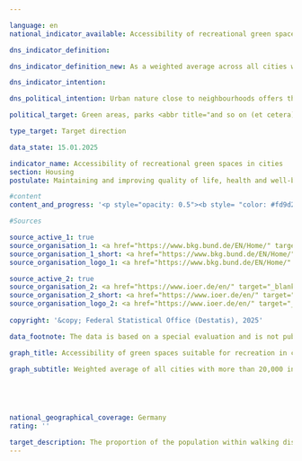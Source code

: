 ```yaml
---

language: en        
national_indicator_available: Accessibility of recreational green spaces in cities        

dns_indicator_definition:         

dns_indicator_definition_new: As a weighted average across all cities with more than 20,000&nbsp;inhabitants, the indicator represents the proportion of the population (in per cent) living within walking distance (maximum 300&nbsp;m as the crow flies) of green spaces suitable for recreation with a defined minimum size of one hectare.        

dns_indicator_intention:         

dns_political_intention: Urban nature close to neighbourhoods offers the urban population important spaces for recreation, exercise, sport, experiencing nature and socialising and ensures adaptation to weather extremes, <abbr title="for example (exempli gratia)" tabindex="0">e.g.</abbr> through cooling during periods of heat, fresh air production or rain retention during heavy rainfall events. It is therefore of great importance for environmental justice and quality of life, including physical and mental well-being.        

political_target: Green areas, parks <abbr title="and so on (et cetera)" tabindex="0">etc.</abbr> in cities should be within walking distance for everyone in future        

type_target: Target direction        

data_state: 15.01.2025        

indicator_name: Accessibility of recreational green spaces in cities        
section: Housing        
postulate: Maintaining and improving quality of life, health and well-being in urban areas        

#content         
content_and_progress: '<p style="opacity: 0.5"><b style= "color: #fd9d24; font-size: large">11.3.b Accessibility of recreational green spaces in cities</b><br><br><b>In process!</b><br><br></p>'                

#Sources        

source_active_1: true
source_organisation_1: <a href="https://www.bkg.bund.de/EN/Home/" target="_blank" onclick="return confirm_alert('the Federal Agency for Cartography and Geodesy', 'En')">Federal Agency for Cartography and Geodesy</a>
source_organisation_1_short: <a href="https://www.bkg.bund.de/EN/Home/" target="_blank" onclick="return confirm_alert('the Federal Agency for Cartography and Geodesy', 'En')">Federal Agency for Cartography and Geodesy</a>
source_organisation_logo_1: <a href="https://www.bkg.bund.de/EN/Home/" target="_blank" onclick="return confirm_alert('the Federal Agency for Cartography and Geodesy', 'En')"><img src="https://dns-indikatoren.de/public/OrgImgEn/bkg.png" alt="Federal Agency for Cartography and Geodesy" title=" Click here to visit the homepage of the organizationFederal Agency for Cartography and Geodesy" style="height:60px; width:148px; border:transparent"/></a>

source_active_2: true
source_organisation_2: <a href="https://www.ioer.de/en/" target="_blank" onclick="return confirm_alert('the Leibniz Institute of Ecological Urban and Regional Development', 'En')">Leibniz Institute of Ecological Urban and Regional Development</a>
source_organisation_2_short: <a href="https://www.ioer.de/en/" target="_blank" onclick="return confirm_alert('the Leibniz Institute of Ecological Urban and Regional Development', 'En')">Leibniz Institute of Ecological Urban and Regional Development</a>
source_organisation_logo_2: <a href="https://www.ioer.de/en/" target="_blank" onclick="return confirm_alert('the Leibniz Institute of Ecological Urban and Regional Development', 'En')"><img src="https://dns-indikatoren.de/public/OrgImgEn/ioer.png" alt="Leibniz Institute of Ecological Urban and Regional Development" title=" Click here to visit the homepage of the organizationLeibniz Institute of Ecological Urban and Regional Development" style="height:60px; width:148px; border:transparent"/></a>
        
copyright: '&copy; Federal Statistical Office (Destatis), 2025'        

data_footnote: The data is based on a special evaluation and is not publicly accessible.        

graph_title: Accessibility of green spaces suitable for recreation in cities        

graph_subtitle: Weighted average of all cities with more than 20,000 inhabitants        

        

                

national_geographical_coverage: Germany        
rating: ''        

target_description: The proportion of the population within walking distance of green spaces suitable for recreation in cities should increase.<br>No assessment possible. Too few data points.        
---
```


